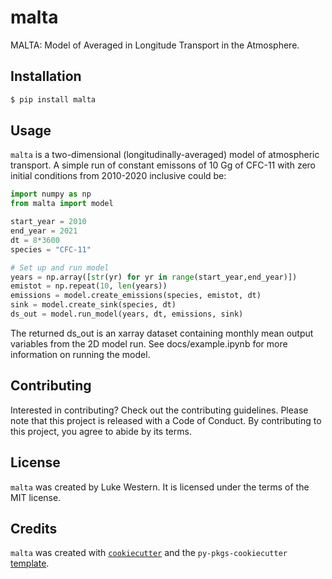 # malta

MALTA: Model of Averaged in Longitude Transport in the Atmosphere.

## Installation

```bash
$ pip install malta
```

## Usage

`malta` is a two-dimensional (longitudinally-averaged) model of atmospheric transport.
A simple run of constant emissons of 10 Gg of CFC-11 with zero initial conditions
from 2010-2020 inclusive could be:
```python
import numpy as np
from malta import model

start_year = 2010
end_year = 2021
dt = 8*3600
species = "CFC-11"

# Set up and run model
years = np.array([str(yr) for yr in range(start_year,end_year)])
emistot = np.repeat(10, len(years))
emissions = model.create_emissions(species, emistot, dt)
sink = model.create_sink(species, dt)
ds_out = model.run_model(years, dt, emissions, sink) 
```
The returned ds_out is an xarray dataset containing monthly mean output variables from 
the 2D model run.
See docs/example.ipynb for more information on running the model.

## Contributing

Interested in contributing? Check out the contributing guidelines. Please note that this project is released with a Code of Conduct. By contributing to this project, you agree to abide by its terms.

## License

`malta` was created by Luke Western. It is licensed under the terms of the MIT license.

## Credits

`malta` was created with [`cookiecutter`](https://cookiecutter.readthedocs.io/en/latest/) and the `py-pkgs-cookiecutter` [template](https://github.com/py-pkgs/py-pkgs-cookiecutter).
